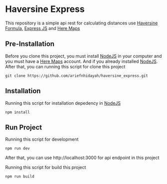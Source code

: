 # Haversine Express
This repository is a simple api rest for calculating distances use [Haversine Formula](https://en.wikipedia.org/wiki/Haversine_formula), [Express JS](https://expressjs.com/) and [Here Maps](https://www.here.com/)

## Pre-Installation
Before you clone this project, you must install [NodeJS](https://nodejs.org/en/) in your computer and you must have a [Here Maps](https://www.here.com/) account. And if you already installed [NodeJS](https://nodejs.org/en/). After that, you can running this script for clone this project
```
git clone https://github.com/ariefnhidayah/haversine_express.git
```
## Installation
Running this script for installation depedency in [NodeJS](https://nodejs.org/en/)
```
npm install
```
## Run Project
Running this script for development
```
npm run dev
```
After that, you can use http://localhost:3000 for api endpoint in this project

Running this script for build this project
```
npm run build
```
